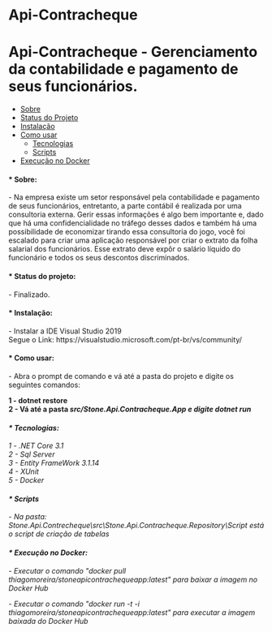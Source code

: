 # Api-Contracheque

# Api-Contracheque -  Gerenciamento da contabilidade e pagamento de seus funcionários.

<!--ts-->
   * [Sobre](#Sobre)
   * [Status do Projeto](#Status)
   * [Instalação](#instalacao)
   * [Como usar](#como-usar)
      * [Tecnologias](#Tecnologias)
      * [Scripts](#Scripts)      
   * [Execução no Docker](#Docker)      
<!--te-->

<h4>* Sobre: </h4>

<p> - Na empresa existe um setor responsável pela contabilidade e pagamento de seus funcionários, entretanto, a parte contábil é realizada por uma consultoria externa. Gerir essas informações é algo bem importante e, dado que há uma confidencialidade no tráfego desses dados e também há uma possibilidade de economizar tirando essa consultoria do jogo, você foi escalado para criar uma aplicação responsável por criar o extrato da folha salarial dos funcionários. Esse extrato deve expôr o salário líquido do funcionário e todos os seus descontos discriminados.</p>

<h4>* Status do projeto: </h4>

<p> - Finalizado.</p>

<h4>* Instalação: </h4>

<p> - Instalar a IDE Visual Studio 2019 <br> Segue o Link: https://visualstudio.microsoft.com/pt-br/vs/community/</p>

<h4>* Como usar: </h4>

<p> - Abra o prompt de comando e vá até a pasta do projeto e digite os seguintes comandos:</p>

<b> 1 - dotnet restore </b><br>
<b> 2 - Vá até a pasta <i>src/Stone.Api.Contracheque.App<i> e digite dotnet run </b><br>
  
<h4>* Tecnologias: </h4>
<p>
  1 - .NET Core 3.1 <br>
  2 - Sql Server <br>
  3 - Entity FrameWork 3.1.14<br>   
  4 - XUnit<br>
  5 - Docker<br>
</p>

<h4>* Scripts</h4>

<p> - Na pasta: <i>Stone.Api.Contrecheque\src\Stone.Api.Contracheque.Repository\Script</i> está o script de criação de tabelas</p>

<h4>* Execução no Docker: </h4>

<p> - Executar o comando <i>"docker pull thiagomoreira/stoneapicontrachequeapp:latest"</i> para baixar a imagem no Docker Hub</p>
<p> - Executar o comando <i>"docker run -t -i thiagomoreira/stoneapicontrachequeapp:latest"</i> para executar a imagem baixada do Docker Hub</p>
